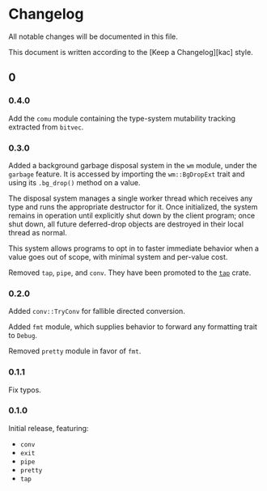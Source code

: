 # Changelog <!-- omit in toc -->

All notable changes will be documented in this file.

This document is written according to the [Keep a Changelog][kac] style.

## 0

### 0.4.0

Add the `comu` module containing the type-system mutability tracking extracted
from `bitvec`.

### 0.3.0

Added a background garbage disposal system in the `wm` module, under the
`garbage` feature. It is accessed by importing the `wm::BgDropExt` trait and
using its `.bg_drop()` method on a value.

The disposal system manages a single worker thread which receives any type and
runs the appropriate destructor for it. Once initialized, the system remains in
operation until explicitly shut down by the client program; once shut down, all
future deferred-drop objects are destroyed in their local thread as normal.

This system allows programs to opt in to faster immediate behavior when a value
goes out of scope, with minimal system and per-value cost.

Removed `tap`, `pipe`, and `conv`. They have been promoted to the [`tap`] crate.

### 0.2.0

Added `conv::TryConv` for fallible directed conversion.

Added `fmt` module, which supplies behavior to forward any formatting trait to
`Debug`.

Removed `pretty` module in favor of `fmt`.

### 0.1.1

Fix typos.

### 0.1.0

Initial release, featuring:

- `conv`
- `exit`
- `pipe`
- `pretty`
- `tap`

[`tap`]: https://crates.io/crates/tap

